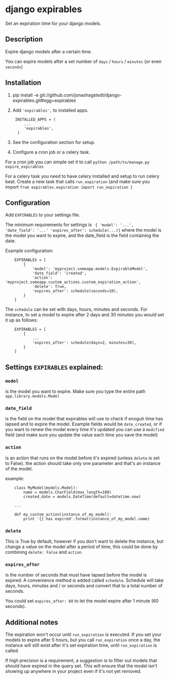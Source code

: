 django expirables
=======================

Set an expiration time for your django models.


## Description

Expire django models after a certain time.

You can expire models after a set number of ```days``` / ```hours``` / ```minutes``` (or even ```seconds```)


## Installation 

1.  pip install -e git://github.com/jonashagstedt/django-expirables.git#egg=expirables

2. Add ```'expirables',``` to installed apps.


        INSTALLED_APPS = (
            ...
            'expirables',
         )

3. See the configuration section for setup.

4. Configure a cron job or a celery task.

For a cron job you can simple set it to call ```python /path/to/manage.py expire_expirables```

For a celery task you need to have celery installed and setup to run celery beat.
Create a new task that calls ```run_expiration``` (and make sure you import ```from expirables.expiration import run_expiration ```)


## Configuration

Add ```EXPIRABLES``` to your settings file.

The minimum requirements for settings is ``` { 'model': '...', 'date_field': '...' 'expires_after': schedule(...)}```
where the model is the model you want to expire, and the date_field is the field containing the date.


Example configuration:

        EXPIRABLES = [
            {
                'model': 'myproject.someapp.models.ExpirableModel',
                'date_field': 'created',
                'action': 'myproject.someapp.custom_actions.custom_expiration_action',
                'delete': True,
                'expires_after': schedule(seconds=10),
            }
        ]


The ```schedule``` can be set with days, hours, minutes and seconds.
For instance, to set a model to expire after 2 days and 30 minutes you would set it up as follows:

        EXPIRABLES = [
            {
                ...
                'expires_after': schedule(days=2, minutes=30),
            }
        ]

## Settings ```EXPIRABLES``` explained:

### ```model```

is the model you want to expire. Make sure you type the entire path ```app.library.models.Model```

### ```date_field```

is the field on the model that expirables will use to check if enoguh time has lapsed and to expire the model.
Example fields would be ```date_created```, or if you want to renew the model every time it's updated you can use a ```modified``` field (and make sure you update the value each time you save the model)

### ```action```

is an action that runs on the model before it's expired (unless ```delete``` is set to False).
the action should take only one parameter and that's an instance of the model.

example:

        class MyModel(models.Model):
            name = models.CharField(max_length=100)
            created_date = models.DateTime(default=datetime.now)

        ...

        def my_custom_action(instance_of_my_model):
            print '{} has expired'.format(instance_of_my_model.name)

### ```delete```

This is True by default, however if you don't want to delete the instance, but change a value on the
model after a period of time, this could be done by combining ```delete: False``` and ```action```

### ```expires_after```

is the number of seconds that must have lapsed before the model is expired.
A convenience method is added called ```schedule```. Schedule will take days, hours, minutes and / or seconds and
convert that to a total number of seconds.

You could set ```expires_after: 60``` to let the model expire after 1 minute (60 seconds).


## Additional notes
The expiration won't occur until ```run_expiration``` is executed.
If you set your models to expire after 5 hours, but you call ```run_expiration``` once a day, the instance will still
exist after it's set expiration time, until ```run_expiration``` is called.

If high precision is a requirement, a suggestion is to filter out models that should have expired in the query set.
This will ensure that the model isn't showing up anywhere in your project even if it's not yet removed.


